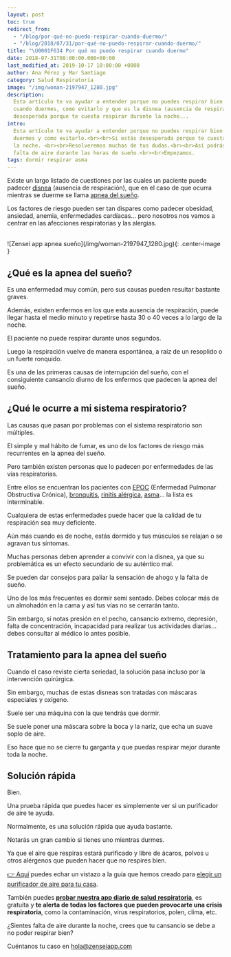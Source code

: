 ```yaml
---
layout: post
toc: true
redirect_from:
  - "/blog/por-qué-no-puedo-respirar-cuando-duermo/"
  - "/blog/2018/07/31/por-qué-no-puedo-respirar-cuando-duermo/"
title: "\U0001F634 Por qué no puedo respirar cuando duermo"
date: 2018-07-31T08:00:00.000+00:00
last_modified_at: 2019-10-17 10:00:00 +0000
author: Ana Pérez y Mar Santiago
category: Salud Respiratoria
image: "/img/woman-2197947_1280.jpg"
description:
  Esta artículo te va ayudar a entender porque no puedes respirar bien
  cuando duermes, como evitarlo y que es la disnea (ausencia de respiración). Si estás
  desesperada porque te cuesta respirar durante la noche...
intro:
  Esta artículo te va ayudar a entender porque no puedes respirar bien cuando
  duermes y como evitarlo.<br><br>Si estás desesperada porque te cuesta respirar durante
  la noche. <br><br>Resolveremos muchas de tus dudas.<br><br>Así podrás prevenir la
  falta de aire durante las horas de sueño.<br><br>Empezamos.
tags: dormir respirar asma
---
```


Existe un largo listado de cuestiones por las cuales un paciente puede padecer [disnea](https://es.wikipedia.org/wiki/Disnea) (ausencia de respiración), que en el caso de que ocurra mientras se duerme se llama [apnea del sueño](https://medlineplus.gov/spanish/sleepapnea.html).

Los factores de riesgo pueden ser tan dispares como padecer obesidad, ansiedad, anemia, enfermedades cardíacas… pero nosotros nos vamos a centrar en las afecciones respiratorias y las alergias.

<br>
![Zensei app apnea sueño](/img/woman-2197947_1280.jpg){: .center-image }
<br>

## **¿Qué es la apnea del sueño?**

Es una enfermedad muy común, pero sus causas pueden resultar bastante graves.

Además, existen enfermos en los que esta ausencia de respiración, puede llegar hasta el medio minuto y repetirse hasta 30 o 40 veces a lo largo de la noche.

El paciente no puede respirar durante unos segundos.

Luego la respiración vuelve de manera espontánea, a raíz de un resoplido o un fuerte ronquido.

Es una de las primeras causas de interrupción del sueño, con el consiguiente cansancio diurno de los enfermos que padecen la apnea del sueño.

## **¿Qué le ocurre a mi sistema respiratorio?**

Las causas que pasan por problemas con el sistema respiratorio son múltiples.

El simple y mal hábito de fumar, es uno de los factores de riesgo más recurrentes en la apnea del sueño.

Pero también existen personas que lo padecen por enfermedades de las vías respiratorias.

Entre ellos se encuentran los pacientes con [EPOC](https://www.mayoclinic.org/es-es/diseases-conditions/copd/symptoms-causes/syc-20353679) (Enfermedad Pulmonar Obstructiva Crónica), [bronquitis](https://es.wikipedia.org/wiki/Bronquitis), [rinitis alérgica](https://medlineplus.gov/spanish/hayfever.html), [asma](https://es.wikipedia.org/wiki/Asma)… la lista es interminable.

Cualquiera de estas enfermedades puede hacer que la calidad de tu respiración sea muy deficiente.

Aún más cuando es de noche, estás dormido y tus músculos se relajan o se agravan tus síntomas.

Muchas personas deben aprender a convivir con la disnea, ya que su problemática es un efecto secundario de su auténtico mal.

Se pueden dar consejos para paliar la sensación de ahogo y la falta de sueño.

Uno de los más frecuentes es dormir semi sentado. Debes colocar más de un almohadón en la cama y así tus vías no se cerrarán tanto.

Sin embargo, si notas presión en el pecho, cansancio extremo, depresión, falta de concentración, incapacidad para realizar tus actividades diarias… debes consultar al médico lo antes posible.

## **Tratamiento para la apnea del sueño**

Cuando el caso reviste cierta seriedad, la solución pasa incluso por la intervención quirúrgica.

Sin embargo, muchas de estas disneas son tratadas con máscaras especiales y oxígeno.

Suele ser una máquina con la que tendrás que dormir.

Se suele poner una máscara sobre la boca y la nariz, que echa un suave soplo de aire.

Eso hace que no se cierre tu garganta y que puedas respirar mejor durante toda la noche.

## **Solución rápida**

Bien.

Una prueba rápida que puedes hacer es simplemente ver si un purificador de aire te ayuda.

Normalmente, es una solución rápida que ayuda bastante.

Notarás un gran cambio si tienes uno mientras durmes.

Ya que el aire que respiras estará purificado y libre de ácaros, polvos u otros alérgenos que pueden hacer que no respires bien.

<div class="section-cta">
<a rel="noopener noreferrer" href="/blog/mejores-purificadores-aire-asma-comprar/">👉 Aquí</a> puedes echar un vistazo a la guía que hemos creado para <a rel="noopener noreferrer" href="/blog/mejores-purificadores-aire-asma-comprar/"><bold>elegir un purificador de aire para tu casa</bold></a>.
</div>

También puedes **[probar nuestra app diario de salud respiratoria](https://zenseiapp.com)**, es gratuita y **te alerta de todas los factores que pueden provocarte una crisis respiratoria**, como la contaminación, virus respiratorios, polen, clima, etc.

¿Sientes falta de aire durante la noche, crees que tu cansancio se debe a no poder respirar bien?

Cuéntanos tu caso en hola@zenseiapp.com
